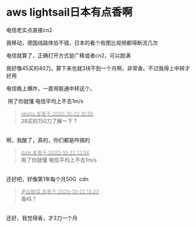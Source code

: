 # aws lightsail日本有点香啊


电信老实点直接cn2<br />


我移动，德国线路体验不错，日本的看个有图比视频都得断流几次<img id="aimg_FQ02o" onclick="zoom(this, this.src, 0, 0, 0)" class="zoom" src="https://cdn.jsdelivr.net/gh/hishis/forum-master/public/images/patch.gif" onmouseover="img_onmouseoverfunc(this)" onload="thumbImg(this)" border="0" alt="" />

电信就算了，正确打开方式是广移或者cn2，可以跑满

我好像45买的40刀，算下来也就3块不到一个月啊，非常香。不过我得上中转才好用

电信晚上爆炸，一直用联通中转这个。

<img src="static/image/smiley/default/smile.gif" smilieid="1" border="0" alt="" /> 用了你就懂 电信平均上不去1m/s<img id="aimg_mb0Pg" onclick="zoom(this, this.src, 0, 0, 0)" class="zoom" src="https://cdn.jsdelivr.net/gh/hishis/forum-master/public/images/patch.gif" onmouseover="img_onmouseoverfunc(this)" onload="thumbImg(this)" border="0" alt="" />

<div class="quote"><blockquote><font size="2"><a href="https://www.hostloc.com/forum.php?mod=redirect&amp;goto=findpost&amp;pid=9334975&amp;ptid=757040" target="_blank"><font color="#999999">okvps 发表于 2020-10-22 10:50</font></a></font><br />
28买的150刀了解一下？</blockquote></div><br />
啊，我酸了，真的，你们都是咋搞的

<div class="quote"><blockquote><font size="2"><a href="https://www.hostloc.com/forum.php?mod=redirect&amp;goto=findpost&amp;pid=9335692&amp;ptid=757040" target="_blank"><font color="#999999">dole 发表于 2020-10-22 13:56</font></a></font><br />
用了你就懂 电信平均上不去1m/s</blockquote></div><br />
还好吧，好像第1年每个月50G&nbsp;&nbsp;cdn

<div class="quote"><blockquote><font size="2"><a href="https://www.hostloc.com/forum.php?mod=redirect&amp;goto=findpost&amp;pid=9335581&amp;ptid=757040" target="_blank"><font color="#999999">老坛酸菜 发表于 2020-10-22 13:23</font></a></font><br />
香吗？</blockquote></div><br />
还好，我觉得香，才3刀一个月

